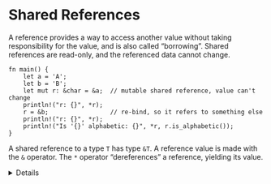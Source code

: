 # Shared References

A reference provides a way to access another value without taking responsibility for the value, and is also called “borrowing”. Shared references are read-only, and the referenced data cannot change.

```rust,editable
fn main() {
    let a = 'A';
    let b = 'B';
    let mut r: &char = &a;  // mutable shared reference, value can't change
    println!("r: {}", *r);
    r = &b;                 // re-bind, so it refers to something else
    println!("r: {}", *r);
    println!("Is '{}' alphabetic: {}", *r, r.is_alphabetic());
}
```

A shared reference to a type `T` has type `&T`. A reference value is made with the `&` operator. The `*` operator “dereferences” a reference, yielding its value.

<details>
This slide should take about 10 minutes.

- A reference is said to “borrow” the value it refers to, and this is a good model for students not familiar with pointers: code can use the reference to access the value, but is still “owned” by the original variable. The course will get into more detail on ownership in day 3.

- References are implemented as pointers, and a key advantage is that they can be much smaller than the thing they point to. Students familiar with C or C++ will recognize references as pointers. Later parts of the course will cover how Rust prevents the memory-safety bugs that come from using raw pointers.

- Rust does not automatically create references for you - the `&` is always required.

- Rust will auto-dereference in some cases, in particular when invoking methods (try `r.is_alphabetic()`). There is no need for an `->` operator like in C++.

- In this example, `r` is mutable so that it can be reassigned (`r = &b`). Note that this re-binds `r`, so that it refers to something else. This is different from C++, where assignment to a reference changes the referenced value.

- A shared reference does not allow modifying the value it refers to, even if that value was mutable. Try `*r = 'X'`.

</details>


